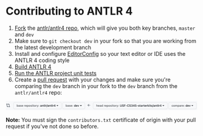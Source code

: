 # Contributing to ANTLR 4

1. [Fork](https://help.github.com/articles/fork-a-repo) the [antlr/antlr4 repo](https://github.com/antlr/antlr4), which will give you both key branches, `master` and `dev`
2. Make sure to `git checkout dev` in your fork so that you are working from the latest development branch
2. Install and configure [EditorConfig](http://editorconfig.org/) so your text editor or IDE uses the ANTLR 4 coding style
3. [Build ANTLR 4](doc/building-antlr.md)
4. [Run the ANTLR project unit tests](doc/antlr-project-testing.md)
5. Create a [pull request](https://help.github.com/articles/using-pull-requests/) with your changes and make sure you're comparing the `dev` branch in your fork to the `dev` branch from the `antlr/antlr4` repo:

<img src="doc/images/PR-on-dev.png" width="600">

**Note:** You must sign the `contributors.txt` certificate of origin with your pull request if you've not done so before.
